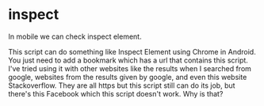 # inspect
In mobile we can check inspect element.



This script can do something like Inspect Element using Chrome in Android. You just need to add a bookmark which has a url that contains this script. I've tried using it with other websites like the results when I searched from google, websites from the results given by google, and even this website Stackoverflow. They are all https but this script still can do its job, but there's this Facebook which this script doesn't work. Why is that?
